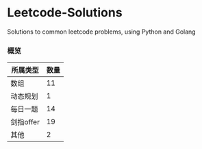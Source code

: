 # Leetcode-Solutions
Solutions to common leetcode problems, using Python and Golang
### 概览

| 所属类型  | 数量 |
| --------- | ---- |
| 数组      | 11   |
| 动态规划  | 1    |
| 每日一题  | 14   |
| 剑指offer | 19   |
| 其他      | 2    |
